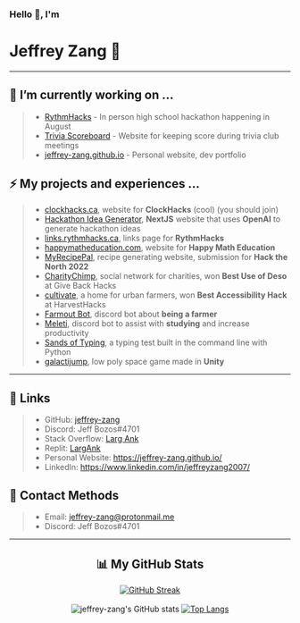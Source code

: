 
### Hello 👋, I'm 
# **Jeffrey Zang** 🦀

---

## 🔭 I’m currently working on ...
> - [RythmHacks](https://www.rythmhacks.ca/) - In person high school hackathon happening in August
> - [Trivia Scoreboard](https://trivia-scoreboard.netlify.app/) - Website for keeping score during trivia club meetings
> - [jeffrey-zang.github.io](https://jeffrey-zang.github.io/) - Personal website, dev portfolio

## ⚡ My projects and experiences ...
> - [clockhacks.ca](https://github.com/ClockHacks/clockhacks.ca), website for **ClockHacks** (cool) (you should join)
> - [Hackathon Idea Generator](https://github.com/jeffrey-zang/hackathon-idea-generator), **NextJS** website that uses **OpenAI** to generate hackathon ideas
> - [links.rythmhacks.ca](https://links.rythmhacks.ca/), links page for **RythmHacks**
> - [happymatheducation.com](https://github.com/happymatheducation/happymatheducation.com), website for **Happy Math Education**
> - [MyRecipePal](https://github.com/jeffrey-zang/MyRecipePal), recipe generating website, submission for **Hack the North 2022**
> - [CharityChimp](https://github.com/jeffrey-zang/charitychimp), social network for charities, won **Best Use of Deso** at Give Back Hacks
> - [cultivate](https://github.com/lifeng-yin/cultivate), a home for urban farmers, won **Best Accessibility Hack** at HarvestHacks
> - [Farmout Bot](https://github.com/Yourself1011/farmoutbot), discord bot about **being a farmer**
> - [Meleti](https://github.com/Yourself1011/meleti), discord bot to assist with **studying** and increase productivity
> - [Sands of Typing](https://github.com/jeffrey-zang/sands-of-typing), a typing test built in the command line with Python
> - [galactijump](https://github.com/jeffrey-zang/galactijump), low poly space game made in **Unity**

---

## 🔗 **Links** 
> - GitHub: [jeffrey-zang](https://github.com/jeffrey-zang)
> - Discord: Jeff Bozos#4701
> - Stack Overflow: [Larg Ank](https://stackoverflow.com/users/14683783/larg-ank)
> - Replit: [LargAnk](https://replit.com/@LargAnk)
> - Personal Website: https://jeffrey-zang.github.io/
> - LinkedIn: https://www.linkedin.com/in/jeffreyzang2007/

## 📱 Contact Methods
> - Email: jeffrey-zang@protonmail.me
> - Discord: Jeff Bozos#4701
---

<div align = 'center'>

## 📊 My GitHub Stats

[![GitHub Streak](https://github-readme-streak-stats.herokuapp.com/?user=jeffrey-zang&theme=tokyonight)](https://git.io/streak-stats)
<br></br>
![jeffrey-zang's GitHub stats](https://github-readme-stats.vercel.app/api?username=jeffrey-zang&show_icons=true&theme=tokyonight&hide_rank=true&hide=stars) 
[![Top Langs](https://github-readme-stats.vercel.app/api/top-langs/?username=jeffrey-zang&hide=ShaderLab,HLSL&layout=compact&theme=tokyonight)](https://github.com/anuraghazra/github-readme-stats)

</div>
<!--
**jeffrey-zang/jeffrey-zang** is a ✨ _special_ ✨ repository because its `README.md` (this file) appears on your GitHub profile.

Here are some ideas to get you started:

- 👯 I’m looking to collaborate on ...
- 🤔 I’m looking for help with ...
- 💬 Ask me about ...
- 📫 How to reach me: ...
- 😄 Pronouns: ...
- ⚡ Fun fact: ...
-->
